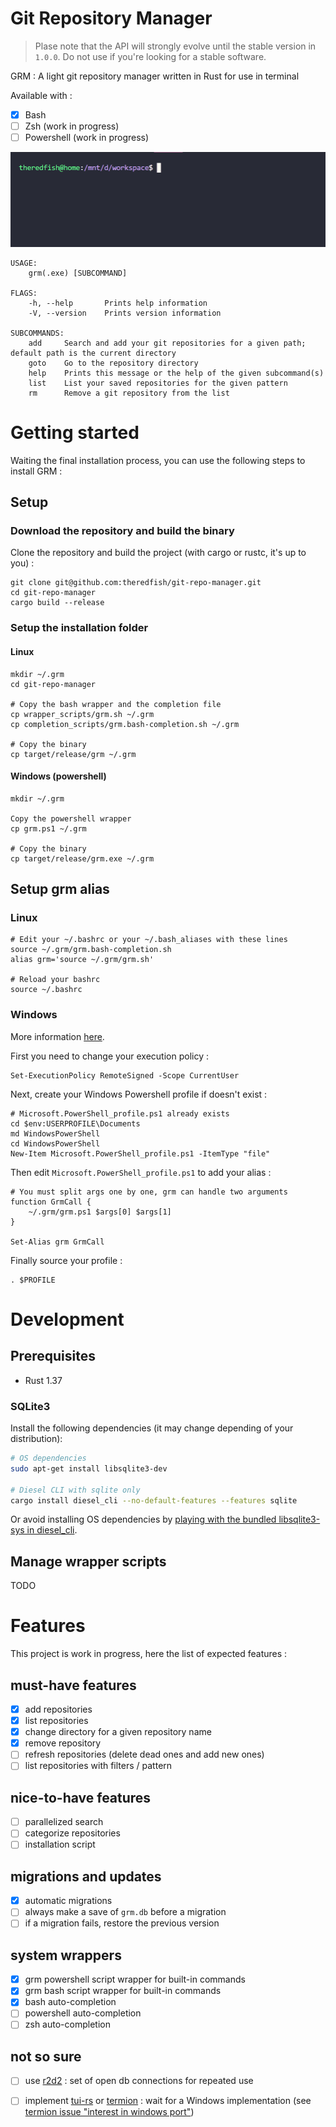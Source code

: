 # Git Repository Manager
> Plase note that the API will strongly evolve until the stable version in `1.0.0`. Do not use if you're looking for a stable software.

GRM : A light git repository manager written in Rust for use in terminal

Available with : 
- [x] Bash
- [ ] Zsh (work in progress)
- [ ] Powershell (work in progress)

![Demo with bash](doc/demo_bash.gif)

```
USAGE:
    grm(.exe) [SUBCOMMAND]

FLAGS:
    -h, --help       Prints help information
    -V, --version    Prints version information

SUBCOMMANDS:
    add     Search and add your git repositories for a given path; default path is the current directory
    goto    Go to the repository directory
    help    Prints this message or the help of the given subcommand(s)
    list    List your saved repositories for the given pattern
    rm      Remove a git repository from the list
```

# Getting started
Waiting the final installation process, you can use the following steps to install GRM :

## Setup
### Download the repository and build the binary
Clone the repository and build the project (with cargo or rustc, it's up to you) :
```
git clone git@github.com:theredfish/git-repo-manager.git
cd git-repo-manager
cargo build --release
```

### Setup the installation folder
#### Linux
```
mkdir ~/.grm
cd git-repo-manager

# Copy the bash wrapper and the completion file
cp wrapper_scripts/grm.sh ~/.grm
cp completion_scripts/grm.bash-completion.sh ~/.grm

# Copy the binary
cp target/release/grm ~/.grm
```

#### Windows (powershell)
```
mkdir ~/.grm

Copy the powershell wrapper
cp grm.ps1 ~/.grm

# Copy the binary
cp target/release/grm.exe ~/.grm
```

## Setup grm alias
### Linux
```
# Edit your ~/.bashrc or your ~/.bash_aliases with these lines
source ~/.grm/grm.bash-completion.sh
alias grm='source ~/.grm/grm.sh'

# Reload your bashrc
source ~/.bashrc
```

### Windows

More information [here](https://stackoverflow.com/questions/24914589/how-to-create-permanent-powershell-aliases#29806921).

First you need to change your execution policy :
```
Set-ExecutionPolicy RemoteSigned -Scope CurrentUser
```

Next, create your Windows Powershell profile if doesn't exist :
```
# Microsoft.PowerShell_profile.ps1 already exists
cd $env:USERPROFILE\Documents
md WindowsPowerShell
cd WindowsPowerShell
New-Item Microsoft.PowerShell_profile.ps1 -ItemType "file"
```

Then edit `Microsoft.PowerShell_profile.ps1` to add your alias :
```
# You must split args one by one, grm can handle two arguments
function GrmCall {
    ~/.grm/grm.ps1 $args[0] $args[1]
}

Set-Alias grm GrmCall
```

Finally source your profile :
```
. $PROFILE
```

# Development
## Prerequisites
- Rust 1.37

### SQLite3
Install the following dependencies (it may change depending of your distribution): 
```bash
# OS dependencies
sudo apt-get install libsqlite3-dev

# Diesel CLI with sqlite only
cargo install diesel_cli --no-default-features --features sqlite
```

Or avoid installing OS dependencies by [playing with the bundled libsqlite3-sys in diesel_cli](https://github.com/theredfish/diesel/commit/3f7c365bb4df614574596fd27f716b000101e063).

## Manage wrapper scripts
TODO


# Features
This project is work in progress, here the list of expected features :

## must-have features
- [x] add repositories
- [x] list repositories
- [x] change directory for a given repository name
- [x] remove repository
- [ ] refresh repositories (delete dead ones and add new ones)
- [ ] list repositories with filters / pattern

## nice-to-have features
- [ ] parallelized search
- [ ] categorize repositories
- [ ] installation script

## migrations and updates
- [x] automatic migrations
- [ ] always make a save of `grm.db` before a migration
- [ ] if a migration fails, restore the previous version

## system wrappers
- [x] grm powershell script wrapper for built-in commands
- [x] grm bash script wrapper for built-in commands
- [x] bash auto-completion
- [ ] powershell auto-completion
- [ ] zsh auto-completion

## not so sure
- [ ] use [r2d2](https://github.com/sfackler/r2d2) : set of open db connections for repeated use
- [ ] implement [tui-rs](https://github.com/fdehau/tui-rs) or [termion](https://github.com/ticki/termion) : wait for a Windows implementation (see [termion issue "interest in windows port"](https://github.com/ticki/termion/issues/103))





